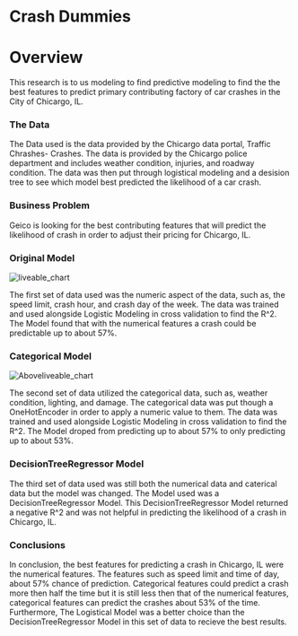 
# Crash Dummies




# Overview

This research is to us modeling to find predictive modeling to find the the best features to predict primary contributing factory of car crashes in the City of Chicargo, IL. 



### The Data

The Data used is the data provided by the Chicargo data portal, Traffic Chrashes- Crashes. The data is provided by the Chicargo police department and includes weather condition, injuries, and roadway condition. The data was then put through logistical modeling and a desision tree to see which model best predicted the likelihood of a car crash. 


### Business Problem

Geico is looking for the best contributing features that will predict the likelihood of crash in order to adjust their pricing for Chicargo, IL.


### Original Model
![liveable_chart](./notebooks/images/liveable_chart.png)


The first set of data used was the numeric aspect of the data, such as, the speed limit, crash hour, and crash day of the week. The data was trained and used alongside Logistic Modeling in cross validation to find the R^2. The Model found that with the numerical features a crash could be predictable up to about 57%. 


### Categorical Model 

![Aboveliveable_chart](./notebooks/images/Aboveliveable_chart.png)

The second set of data utilized the categorical data, such as, weather condition, lighting, and damage. The categorical data was put though a OneHotEncoder in order to apply a numeric value to them. The data was trained and used alongside Logistic Modeling in cross validation to find the R^2. The Model droped from predicting up to about 57% to only predicting up to about 53%.


### DecisionTreeRegressor Model

The third set of data used was still both the numerical data and caterical data but the model was changed. The Model used was a DecisionTreeRegressor Model. This DecisionTreeRegressor Model returned a negative R^2 and was not helpful in predicting the likelihood of a crash in Chicargo, IL.



### Conclusions

In conclusion, the best features for predicting a crash in Chicargo, IL were the numerical features. The features such as speed limit and time of day, about 57% chance of prediction. Categorical features could predict a crash more then half the time but it is still less then that of the numerical features, categorical features can predict the crashes about 53% of the time. Furthermore, The Logistical Model was a better choice than the DecisionTreeRegressor Model in this set of data to recieve the best results. 
